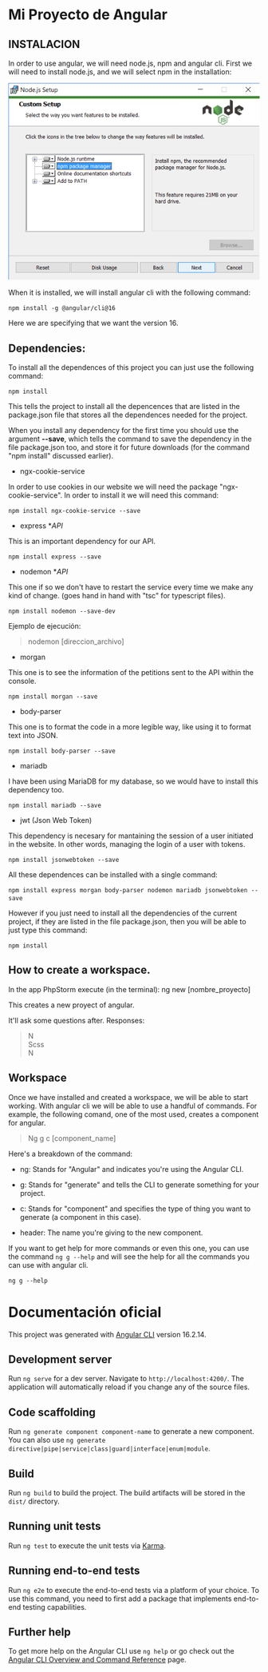 # Mi Proyecto de Angular

## INSTALACION

In order to use angular, we will need node.js, npm and angular cli. First we will need to install node.js, and we will select npm in the installation:

![nodejs_installation_options](photos_readme/nodejs_installation.png)

When it is installed, we will install angular cli with the following command:

```
npm install -g @angular/cli@16 
```

Here we are specifying that we want the version 16.

## Dependencies:

To install all the dependences of this project you can just use the following command:

```
npm install
```

This tells the project to install all the depencences that are listed in the package.json file that stores all the dependences needed for the project.

When you install any dependency for the first time you should use the argument **--save**, which tells the command to save the dependency in the file package.json too, and store it for future downloads (for the command "npm install" discussed earlier).

- ngx-cookie-service

In order to use cookies in our website we will need the package "ngx-cookie-service". In order to install it we will need this command:

```
npm install ngx-cookie-service --save
```

- express **API*

This is an important dependency for our API.

```
npm install express --save
```

- nodemon   **API*

This one if so we don't have to restart the service every time we make any kind of change. (goes hand in hand with "tsc" for typescript files).

```
npm install nodemon --save-dev
```

Ejemplo de ejecución:
>nodemon [direccion_archivo]

- morgan 

This one is to see the information of the petitions sent to the API within the console.

```
npm install morgan --save
```

- body-parser 

This one is to format the code in a more legible way, like using it to format text into JSON.

```
npm install body-parser --save
```

- mariadb 

I have been using MariaDB for my database, so we would have to install this dependency too.

```
npm install mariadb --save
```

- jwt (Json Web Token) 

This dependency is necesary for mantaining the session of a user initiated in the website. In other words, managing the login of a user with tokens.

```
npm install jsonwebtoken --save
```

All these dependences can be installed with a single command:

```
npm install express morgan body-parser nodemon mariadb jsonwebtoken --save 
```

However if you just need to install all the dependencies of the current project, if they are listed in the file package.json, then you will be able to just type this command:

```
npm install
```

## How to create a workspace.  

In the app PhpStorm execute (in the terminal): ng new [nombre_proyecto] 

This creates a new proyect of angular. 

It'll ask some questions after. Responses:

>N  
>Scss  
>N

## Workspace

Once we have installed and created a workspace, we will be able to start working. With angular cli we will be able to use a handful of commands. For example, the following comand, one of the most used, creates a component for angular.

>Ng g c [component_name] 

Here's a breakdown of the command: 

- ng: Stands for "Angular" and indicates you're using the Angular CLI. 

- g: Stands for "generate" and tells the CLI to generate something for your project. 

- c: Stands for "component" and specifies the type of thing you want to generate (a component in this case). 

- header: The name you're giving to the new component.

If you want to get help for more commands or even this one, you can use the command ```ng g --help``` and will see the help for all the commands you can use with angular cli.

```
ng g --help
```



# Documentación oficial

This project was generated with [Angular CLI](https://github.com/angular/angular-cli) version 16.2.14.

## Development server

Run `ng serve` for a dev server. Navigate to `http://localhost:4200/`. The application will automatically reload if you change any of the source files.

## Code scaffolding

Run `ng generate component component-name` to generate a new component. You can also use `ng generate directive|pipe|service|class|guard|interface|enum|module`.

## Build

Run `ng build` to build the project. The build artifacts will be stored in the `dist/` directory.

## Running unit tests

Run `ng test` to execute the unit tests via [Karma](https://karma-runner.github.io).

## Running end-to-end tests

Run `ng e2e` to execute the end-to-end tests via a platform of your choice. To use this command, you need to first add a package that implements end-to-end testing capabilities.

## Further help

To get more help on the Angular CLI use `ng help` or go check out the [Angular CLI Overview and Command Reference](https://angular.io/cli) page.
